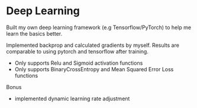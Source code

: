 # Deep Learning

Built my own deep learning framework (e.g Tensorflow/PyTorch) to help me learn the basics better. 

Implemented backprop and calculated gradients by myself. Results are comparable to using pytorch and 
tensorflow after training.
- Only supports Relu and Sigmoid activation functions
- Only supports BinaryCrossEntropy and Mean Squared Error Loss functions


Bonus
- implemented dynamic learning rate adjustment
